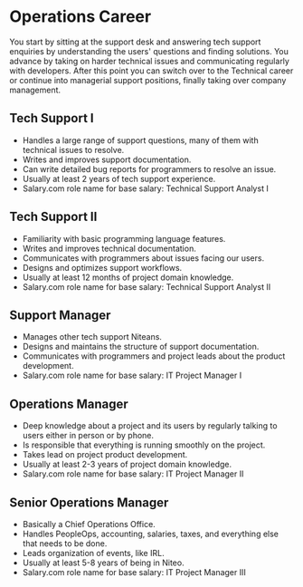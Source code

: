 # Operations Career

You start by sitting at the support desk and answering tech support enquiries by understanding the users' questions and finding solutions. You advance by taking on harder technical issues and communicating regularly with developers. After this point you can switch over to the Technical career or continue into managerial support positions, finally taking over company management.

## Tech Support I

* Handles a large range of support questions, many of them with technical issues to resolve.
* Writes and improves support documentation.
* Can write detailed bug reports for programmers to resolve an issue.
* Usually at least 2 years of tech support experience.
* Salary.com role name for base salary: Technical Support Analyst I

## Tech Support II

* Familiarity with basic programming language features.
* Writes and improves technical documentation.
* Communicates with programmers about issues facing our users.
* Designs and optimizes support workflows.
* Usually at least 12 months of project domain knowledge.
* Salary.com role name for base salary: Technical Support Analyst II

## Support Manager

* Manages other tech support Niteans.
* Designs and maintains the structure of support documentation.
* Communicates with programmers and project leads about the product development.
* Salary.com role name for base salary: IT Project Manager I

## Operations Manager

* Deep knowledge about a project and its users by regularly talking to users either in person or by phone. 
* Is responsible that everything is running smoothly on the project.
* Takes lead on project product development.
* Usually at least 2-3 years of project domain knowledge.
* Salary.com role name for base salary: IT Project Manager II

## Senior Operations Manager

* Basically a Chief Operations Office.
* Handles PeopleOps, accounting, salaries, taxes, and everything else that needs to be done.
* Leads organization of events, like IRL. 
* Usually at least 5-8 years of being in Niteo.
* Salary.com role name for base salary: IT Project Manager III

